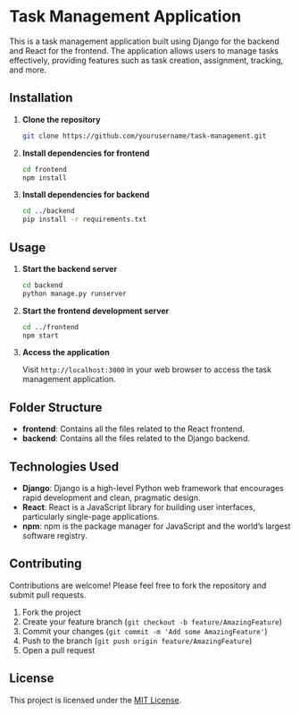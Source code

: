 # Task Management Application

This is a task management application built using Django for the backend and React for the frontend. The application allows users to manage tasks effectively, providing features such as task creation, assignment, tracking, and more.

## Installation

1. **Clone the repository**

    ```bash
    git clone https://github.com/yourusername/task-management.git
    ```

2. **Install dependencies for frontend**

    ```bash
    cd frontend
    npm install
    ```

3. **Install dependencies for backend**

    ```bash
    cd ../backend
    pip install -r requirements.txt
    ```

## Usage

1. **Start the backend server**

    ```bash
    cd backend
    python manage.py runserver
    ```

2. **Start the frontend development server**

    ```bash
    cd ../frontend
    npm start
    ```

3. **Access the application**

    Visit `http://localhost:3000` in your web browser to access the task management application.

## Folder Structure

- **frontend**: Contains all the files related to the React frontend.
- **backend**: Contains all the files related to the Django backend.

## Technologies Used

- **Django**: Django is a high-level Python web framework that encourages rapid development and clean, pragmatic design.
- **React**: React is a JavaScript library for building user interfaces, particularly single-page applications.
- **npm**: npm is the package manager for JavaScript and the world’s largest software registry.

## Contributing

Contributions are welcome! Please feel free to fork the repository and submit pull requests.

1. Fork the project
2. Create your feature branch (`git checkout -b feature/AmazingFeature`)
3. Commit your changes (`git commit -m 'Add some AmazingFeature'`)
4. Push to the branch (`git push origin feature/AmazingFeature`)
5. Open a pull request

## License

This project is licensed under the [MIT License](LICENSE).
